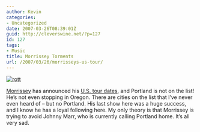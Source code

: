 ```yaml
---
author: Kevin
categories:
- Uncategorized
date: 2007-03-26T08:39:01Z
guid: http://cleverswine.net/?p=127
id: 127
tags:
- Music
title: Morrissey Torments
url: /2007/03/26/morrisseys-us-tour/
---
```


[<img id="image128" src="https://i2.wp.com/blog.cleverswine.net/wp-content/uploads/2007/03/ringleader_of_the_tormentors.jpg?w=840" alt="rott" data-recalc-dims="1" />](http://www.morrisseymusic.com/)
  
[Morrissey](http://cleverswine.net/?page_id=126) has announced his [U.S. tour dates](http://true-to-you.net/), and Portland is not on the list! He&#8217;s not even stopping in Oregon. There are cities on the list that I&#8217;ve never even heard of &#8211; but no Portland. His last show here was a huge success, and I know he has a loyal following here. My only theory is that Morrissey is trying to avoid Johnny Marr, who is currently calling Portland home. It&#8217;s all very sad.